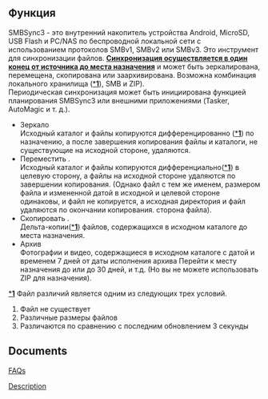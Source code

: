 ## Функция
SMBSync3 - это внутренний накопитель устройства Android, MicroSD, USB Flash и PC/NAS по беспроводной локальной сети с использованием протоколов SMBv1, SMBv2 или SMBv3. Это инструмент для синхронизации файлов. <u>**Синхронизация осуществляется в один конец от источника до места назначения**</u> и может быть зеркалирована, перемещена, скопирована или заархивирована. Возможна комбинация локального хранилища (<u>***1**</u>), SMB и ZIP).  
Периодическая синхронизация может быть инициирована функцией планирования SMBSync3 или внешними приложениями (Tasker, AutoMagic и т. д.).

- Зеркало  
  Исходный каталог и файлы копируются дифференцированно (<u>***1**</u>) по назначению, а после завершения копирования файлы и каталоги, не существующие на исходной стороне, удаляются.
- Переместить .  
  Исходный каталог и файлы копируются дифференциально(<u>***1**</u>) в целевую сторону, а файлы на исходной стороне удаляются по завершении копирования. (Однако файл с тем же именем, размером файла и измененной датой в исходной и целевой стороне одинаковы, и файл не копируется, а исходная директория и файл удаляются по окончании копирования. сторона файла).
- Скопировать .  
  Дельта-копии(<u>***1**</u>) файлов, содержащихся в исходном каталоге до места назначения.
- Архив  
  Фотографии и видео, содержащиеся в исходном каталоге с датой и временем 7 дней от даты исполнения архива Перейти к месту назначения до или до 30 дней, и т.д. (Но вы не можете использовать ZIP для назначения).

<u>***1**</u> Файл различий является одним из следующих трех условий.  

1. Файл не существует  
2. Различные размеры файлов  
3. Различаются по сравнению с последним обновлением 3 секунды

## Documents
[FAQs](https://sentaroh.github.io/Documents/SMBSync3/SMBSync3_FAQ_EN.htm)

[Description](https://sentaroh.github.io/Documents/SMBSync3/SMBSync3_Desc_EN.htm)
